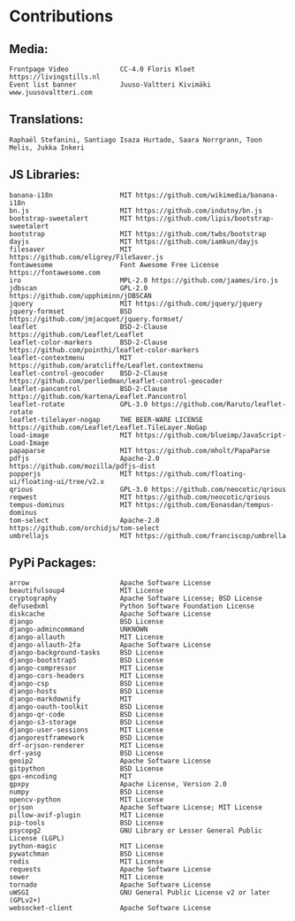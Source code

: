 
Contributions
=============

Media:
------

    Frontpage Video             CC-4.0 Floris Kloet https://livingstills.nl
    Event list banner           Juuso-Valtteri Kivimäki www.juusovaltteri.com

Translations:
-------------

    Raphaël Stefanini, Santiago Isaza Hurtado, Saara Norrgrann, Toon Melis, Jukka Inkeri


JS Libraries:
-------------

    banana-i18n                 MIT https://github.com/wikimedia/banana-i18n
    bn.js                       MIT https://github.com/indutny/bn.js
    bootstrap-sweetalert        MIT https://github.com/lipis/bootstrap-sweetalert
    bootstrap                   MIT https://github.com/twbs/bootstrap
    dayjs                       MIT https://github.com/iamkun/dayjs
    filesaver                   MIT https://github.com/eligrey/FileSaver.js
    fontawesome                 Font Awesome Free License https://fontawesome.com
    iro                         MPL-2.0 https://github.com/jaames/iro.js
    jdbscan                     GPL-2.0 https://github.com/upphiminn/jDBSCAN
    jquery                      MIT https://github.com/jquery/jquery
    jquery-formset              BSD https://github.com/jmjacquet/jquery.formset/
    leaflet                     BSD-2-Clause https://github.com/Leaflet/Leaflet
    leaflet-color-markers       BSD-2-Clause https://github.com/pointhi/leaflet-color-markers
    leaflet-contextmenu         MIT https://github.com/aratcliffe/Leaflet.contextmenu
    leaflet-control-geocoder    BSD-2-Clause https://github.com/perliedman/leaflet-control-geocoder
    leaflet-pancontrol          BSD-2-Clause https://github.com/kartena/Leaflet.Pancontrol
    leaflet-rotate              GPL-3.0 https://github.com/Raruto/leaflet-rotate
    leaflet-tilelayer-nogap     THE BEER-WARE LICENSE https://github.com/Leaflet/Leaflet.TileLayer.NoGap
    load-image                  MIT https://github.com/blueimp/JavaScript-Load-Image
    papaparse                   MIT https://github.com/mholt/PapaParse
    pdfjs                       Apache-2.0 https://github.com/mozilla/pdfjs-dist
    popperjs                    MIT https://github.com/floating-ui/floating-ui/tree/v2.x
    qrious                      GPL-3.0 https://github.com/neocotic/qrious
    reqwest                     MIT https://github.com/neocotic/qrious
    tempus-dominus              MIT https://github.com/Eonasdan/tempus-dominus
    tom-select                  Apache-2.0 https://github.com/orchidjs/tom-select
    umbrellajs                  MIT https://github.com/franciscop/umbrella


PyPi Packages:
--------------

    arrow                       Apache Software License
    beautifulsoup4              MIT License
    cryptography                Apache Software License; BSD License
    defusedxml                  Python Software Foundation License
    diskcache                   Apache Software License
    django                      BSD License
    django-admincommand         UNKNOWN
    django-allauth              MIT License
    django-allauth-2fa          Apache Software License
    django-background-tasks     BSD License
    django-bootstrap5           BSD License
    django-compressor           MIT License
    django-cors-headers         MIT License
    django-csp                  BSD License
    django-hosts                BSD License
    django-markdownify          MIT
    django-oauth-toolkit        BSD License
    django-qr-code              BSD License
    django-s3-storage           BSD License
    django-user-sessions        MIT License
    djangorestframework         BSD License
    drf-orjson-renderer         MIT License
    drf-yasg                    BSD License
    geoip2                      Apache Software License
    gitpython                   BSD License
    gps-encoding                MIT
    gpxpy                       Apache License, Version 2.0
    numpy                       BSD License
    opencv-python               MIT License
    orjson                      Apache Software License; MIT License
    pillow-avif-plugin          MIT License
    pip-tools                   BSD License
    psycopg2                    GNU Library or Lesser General Public License (LGPL)
    python-magic                MIT License
    pywatchman                  BSD License
    redis                       MIT License
    requests                    Apache Software License
    sewer                       MIT License
    tornado                     Apache Software License
    uWSGI                       GNU General Public License v2 or later (GPLv2+)
    websocket-client            Apache Software License
